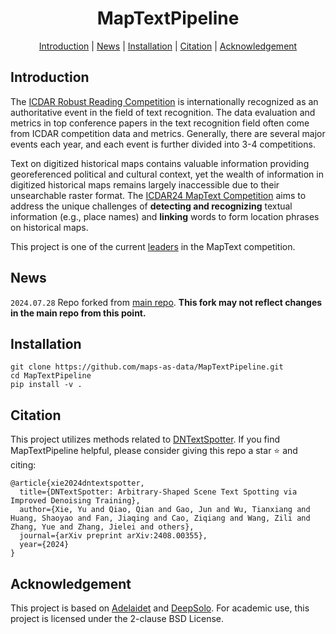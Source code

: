 <h1 align="center">MapTextPipeline</h1> 

<p align="center">
  <a href="#Introduction">Introduction</a> |
  <a href="#News">News</a> |
  <a href="#Installation">Installation</a> |
  <a href="#Citation">Citation</a> |
  <a href="#Acknowledgement">Acknowledgement</a>
</p >

## Introduction

The [ICDAR Robust Reading Competition](https://rrc.cvc.uab.es/) is internationally recognized as an authoritative event in the field of text recognition. 
The data evaluation and metrics in top conference papers in the text recognition field often come from ICDAR competition data and metrics. 
Generally, there are several major events each year, and each event is further divided into 3-4 competitions.

Text on digitized historical maps contains valuable information providing georeferenced political and cultural context, yet the wealth of information in digitized historical maps remains largely inaccessible due to their unsearchable raster format. 
The [ICDAR24 MapText Competition](https://rrc.cvc.uab.es/?ch=28&com=introduction) aims to address the unique challenges of **detecting and recognizing** textual information (e.g., place names) and **linking** words to form location phrases on historical maps.

This project is one of the current [leaders](https://rrc.cvc.uab.es/?ch=28&com=evaluation&task=3) in the MapText competition.

## News

`2024.07.28` Repo forked from [main repo](https://github.com/yyyyyxie/MapTextPipeline). **This fork may not reflect changes in the main repo from this point.**

## Installation

```
git clone https://github.com/maps-as-data/MapTextPipeline.git
cd MapTextPipeline
pip install -v .
```

## Citation

This project utilizes methods related to [DNTextSpotter](https://github.com/yyyyyxie/DNTextSpotter). If you find MapTextPipeline helpful, please consider giving this repo a star ⭐ and citing:

```
@article{xie2024dntextspotter,
  title={DNTextSpotter: Arbitrary-Shaped Scene Text Spotting via Improved Denoising Training},
  author={Xie, Yu and Qiao, Qian and Gao, Jun and Wu, Tianxiang and Huang, Shaoyao and Fan, Jiaqing and Cao, Ziqiang and Wang, Zili and Zhang, Yue and Zhang, Jielei and others},
  journal={arXiv preprint arXiv:2408.00355},
  year={2024}
}
```

## Acknowledgement

This project is based on [Adelaidet](https://github.com/aim-uofa/AdelaiDet) and [DeepSolo](https://github.com/ViTAE-Transformer/DeepSolo). For academic use, this project is licensed under the 2-clause BSD License.


